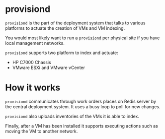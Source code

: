 # provisiond

`provisiond` is the part of the deployment system that talks to various
platforms to actuate the creation of VMs and VM indexing.

You would most likely want to run a `provisiond` per physical site if you
have local management networks.

`provisiond` supports two platform to index and actuate:

 * HP C7000 Chassis
 * VMware ESXi and VMware vCenter

# How it works

`provisiond` communicates through work orders places on Redis server by the
central deployment system. It uses a busy loop to poll for new changes.

`provisiond` also uploads inventories of the VMs it is able to index.

Finally, after a VM has been installed it supports executing actions such
as moving the VM to another network.
